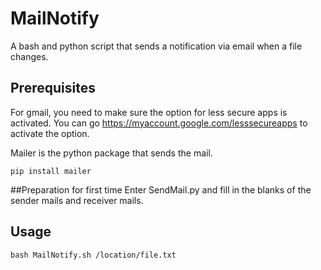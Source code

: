 # MailNotify
A bash and python script that sends a notification via email when a file changes.

## Prerequisites
For gmail, you need to make sure the option for less secure apps is activated.
You can go https://myaccount.google.com/lesssecureapps to activate the option.

Mailer is the python package that sends the mail.
```
pip install mailer
```

##Preparation for first time
Enter SendMail.py and fill in the blanks of the sender mails and receiver mails.

## Usage
```
bash MailNotify.sh /location/file.txt
```
